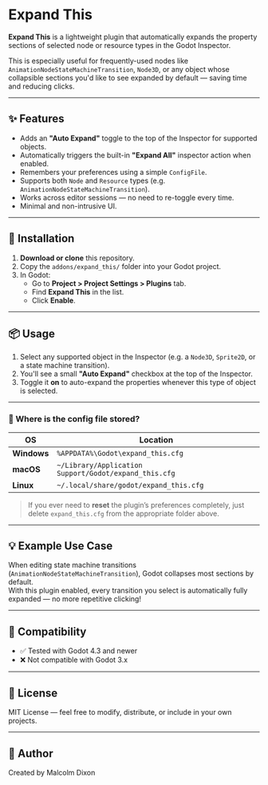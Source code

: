 # Expand This

**Expand This** is a lightweight plugin that automatically expands the property sections of selected node or resource types in the Godot Inspector.

This is especially useful for frequently-used nodes like `AnimationNodeStateMachineTransition`, `Node3D`, or any object whose collapsible sections you'd like to see expanded by default — saving time and reducing clicks.

---

## ✨ Features

- Adds an **"Auto Expand"** toggle to the top of the Inspector for supported objects.
- Automatically triggers the built-in **"Expand All"** inspector action when enabled.
- Remembers your preferences using a simple `ConfigFile`.
- Supports both `Node` and `Resource` types (e.g. `AnimationNodeStateMachineTransition`).
- Works across editor sessions — no need to re-toggle every time.
- Minimal and non-intrusive UI.

---

## 🔧 Installation

1. **Download or clone** this repository.
2. Copy the `addons/expand_this/` folder into your Godot project.
3. In Godot:
   - Go to **Project > Project Settings > Plugins** tab.
   - Find **Expand This** in the list.
   - Click **Enable**.

---

## 📦 Usage

1. Select any supported object in the Inspector (e.g. a `Node3D`, `Sprite2D`, or a state machine transition).
2. You'll see a small **"Auto Expand"** checkbox at the top of the Inspector.
3. Toggle it **on** to auto-expand the properties whenever this type of object is selected.

---

### 📁 Where is the config file stored?

| OS        | Location |
|-----------|----------|
| **Windows** | `%APPDATA%\Godot\expand_this.cfg` |
| **macOS**   | `~/Library/Application Support/Godot/expand_this.cfg` |
| **Linux**   | `~/.local/share/godot/expand_this.cfg` |

> If you ever need to **reset** the plugin’s preferences completely, just delete `expand_this.cfg` from the appropriate folder above.

---

## 💡 Example Use Case

When editing state machine transitions (`AnimationNodeStateMachineTransition`), Godot collapses most sections by default.  
With this plugin enabled, every transition you select is automatically fully expanded — no more repetitive clicking!

---

## 🧪 Compatibility

- ✅ Tested with Godot 4.3 and newer
- ❌ Not compatible with Godot 3.x

---

## 📄 License

MIT License — feel free to modify, distribute, or include in your own projects.

---

## 🙋 Author

Created by Malcolm Dixon
